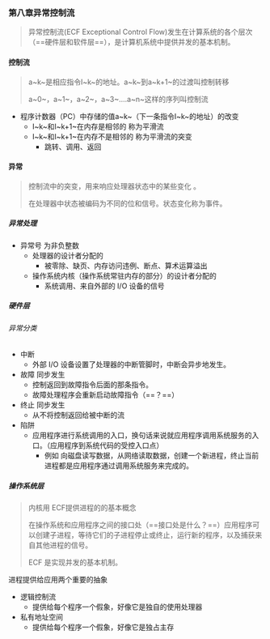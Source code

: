 ### 第八章异常控制流

> 异常控制流(ECF Exceptional Control Flow)发生在计算系统的各个层次（==硬件层和软件层==），是计算机系统中提供并发的基本机制。

#### 控制流

> a~k~是相应指令I~k~的地址。a~k~到a~k+1~的过渡叫控制转移
>
> a~0~，a~1~，a~2~，a~3~....a~n~这样的序列叫控制流

- 程序计数器（PC）中存储的值a~k~（下一条指令I~k~的地址）的改变
  - I~k~和I~k+1~在内存是相邻的  称为平滑流
  - I~k~和I~k+1~在内存不是相邻的  称为平滑流的突变
    - 跳转、调用、返回

#### 异常

> 控制流中的突变，用来响应处理器状态中的某些变化 。
>
> 在处理器中状态被编码为不同的位和信号。状态变化称为事件。

##### 异常处理

- 异常号 为非负整数  
  - 处理器的设计者分配的
    - 被零除、缺页、内存访问违例、断点、算术运算溢出
  - 操作系统内核（操作系统常驻内存的部分）的设计者分配的
    - 系统调用、来自外部的 I/O 设备的信号

##### 硬件层

###### 异常分类

- 中断
  - 外部 I/O 设备设置了处理器的中断管脚时，中断会异步地发生。
- 故障  同步发生
  - 控制返回到故障指令后面的那条指令。
  - 故障处理程序会重新启动故障指令（==？==）
- 终止  同步发生
  - 从不将控制返回给被中断的流
- 陷阱
  - 应用程序进行系统调用的入口，换句话来说就应用程序调用系统服务的入口。（应用程序到系统代码的受控入口点）
    - 例如 向磁盘读写数据，从网络读取数据，创建一个新进程，终止当前进程都是应用程序通过调用系统服务来完成的。

##### 操作系统层

> 内核用 ECF提供进程的的基本概念
>
> 在操作系统和应用程序之间的接口处（==接口处是什么？==）应用程序可以创建子进程，等待它们的子进程停止或终止，运行新的程序，以及捕获来自其他进程的信号。
>
> ECF 是实现并发的基本机制。

进程提供给应用两个重要的抽象

- 逻辑控制流
  - 提供给每个程序一个假象，好像它是独自的使用处理器
- 私有地址空间
  - 提供给每个程序一个假象，好像它是独占主存


